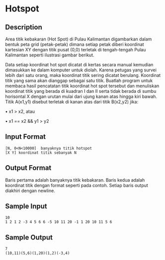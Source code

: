 # Hotspot

## Description
Area titik kebakaran (Hot Spot) di Pulau Kalimantan digambarkan dalam bentuk peta grid (petak-petak) dimana  setiap  petak  diberi  koordinat  kartesian  XY  dengan  titik  pusat  (0,0)  terletak  di  tengah-tengah Pulau Kalimantan seperti ilustrasi gambar berikut.

Data  setiap  koordinat  hot  spot  dicatat  di  kertas  secara manual  kemudian  dimasukkan  ke  dalam  komputer  untuk diolah.  Karena  petugas  yang  survei  lebih dari  satu  orang, maka koordinat titik sering dicatat berulang. Koordinat titik yang sama akan dianggap sebagai satu titik. Buatlah  program  untuk  membaca  hasil  pencatatan  titik koordinat hot spot tersebut dan menuliskan koordinat titik yang berada di kuadran I dan II serta tidak berada di sumbu horisontal  X  dengan  urutan  mulai  dari  ujung  kanan  atas hingga kiri bawah. Titik A(x1,y1) disebut terletak di kanan atas dari titik B(x2,y2) jika: 

• x1 > x2, atau 

• x1 == x2 && y1 > y2 

## Input Format
```
[N, 0<N<10000]  banyaknya titik hotspot 
[X Y] koordinat titik sebanyak N 
```

## Output Format
Baris  pertama  adalah  banyaknya  titik  kebakaran.  Baris  kedua  adalah  koordinat  titik  dengan  format seperti pada contoh. Setiap baris output diakhiri dengan newline.

## Sample Input
```
10 
1 2 1 2 -3 4 5 6 6 -5 10 11 20 -1 1 20 10 11 5 6 
```

## Sample Output
```
7 
(10,11)(5,6)(1,20)(1,2)(-3,4)
```